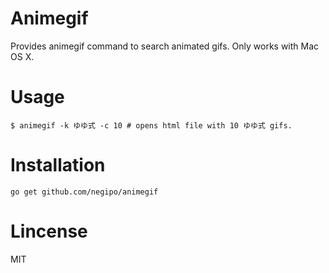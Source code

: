 # Animegif
Provides animegif command to search animated gifs.
Only works with Mac OS X.

# Usage

```
$ animegif -k ゆゆ式 -c 10 # opens html file with 10 ゆゆ式 gifs.
```

# Installation

```
go get github.com/negipo/animegif
```

# Lincense
MIT
